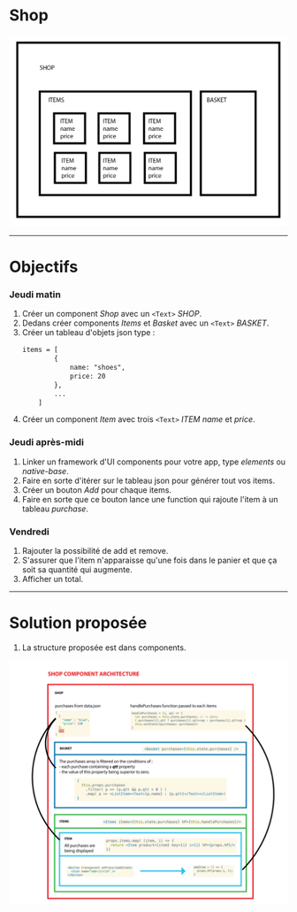 # Shop


![shop](md/shop.png)

----------------------

# Objectifs

### Jeudi matin

1. Créer un component _Shop_ avec un `<Text>` _SHOP_.
2. Dedans créer components _Items_ et _Basket_ avec un `<Text>` _BASKET_.
3. Créer un tableau d'objets json type :
    ```
    items = [
            {
                name: "shoes",
                price: 20
            },
            ...
        ]
    ```
4. Créer un component _Item_ avec trois `<Text>` _ITEM_ _name_ et _price_.

### Jeudi après-midi

1. Linker un framework d'UI components pour votre app, type _elements_ ou _native-base_. 
2. Faire en sorte d'itérer sur le tableau json pour générer tout vos items.
3. Créer un bouton _Add_ pour chaque items.
4. Faire en sorte que ce bouton lance une function qui rajoute l'item à un tableau _purchase_.

### Vendredi

1. Rajouter la possibilité de add et remove.
2. S'assurer que l'item n'apparaisse qu'une fois dans le panier et que ça soit sa quantité qui augmente.
3. Afficher un total.

--------------------------

# Solution proposée

1. La structure proposée est dans components.

![solution](md/architecture.jpg)
